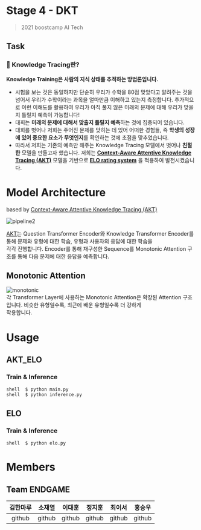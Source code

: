 
# Stage 4 - DKT  
> 2021 boostcamp AI Tech  
  
## Task  
### **📖 Knowledge Tracing란?**  
  
**Knowledge Training은 사람의 지식 상태를 추적하는 방법론입니다.**  
  
- 시험을 보는 것은 동일하지만 단순히 우리가 수학을 80점 맞았다고 알려주는 것을 넘어서 우리가 수학이라는 과목을 얼마만큼 이해하고 있는지 측정합니다. 추가적으로 이런 이해도를 활용하여 우리가 아직 풀지 않은 미래의 문제에 대해 우리가 맞을지 틀릴지 예측이 가능합니다!  
- 대회는 **미래의 문제에 대해서 맞출지 틀릴지 예측**하는 것에 집중되어 있습니다.  
- 대회를 벗어나 저희는 주어진 문제를 맞히는 데 있어 어떠한 경험들, 즉 **학생의 성장에 있어 중요한 요소가 무엇인지**를 확인하는 것에 초점을 맞추었습니다.  
- 따라서 저희는 기존의 예측만 해주는 Knowledge Tracing 모델에서 벗어나 **친절한** 모델을 만들고자 했습니다. 저희는 **[Context-Aware Attentive Knowledge Tracing (AKT)](https://arxiv.org/abs/2007.12324)** 모델을 기반으로 [**ELO rating system**](https://www.fi.muni.cz/~xpelanek/publications/CAE-elo.pdf) 을 적용하여 발전시켰습니다.  
  
  
# Model Architecture  
based by [Context-Aware Attentive Knowledge Tracing (AKT)](https://arxiv.org/abs/2007.12324)  
  
![pipeline2](https://user-images.githubusercontent.com/56197411/122345523-e8997000-cf82-11eb-968b-33c11b7b304d.PNG)  
  
[AKT](https://github.com/arghosh/AKT)는 Question Transformer Encoder와 Knowledge Transformer Encoder를 통해 문제와 유형에 대한 학습, 유형과 사용자의 응답에 대한 학습을  
각각 진행합니다. Encoder를 통해 재구성한 Sequence를 Monotonic Attention 구조를 통해 다음 문제에 대한 응답을 예측합니다.  
  
## Monotonic Attention  
![monotonic](https://user-images.githubusercontent.com/56197411/122346770-4aa6a500-cf84-11eb-95c5-56228be6759e.PNG)  
각 Transformer Layer에 사용하는 Monotonic Attention은 확장된 Attention 구조입니다. 비슷한 유형일수록, 최근에 배운 유형일수록 더 강하게  
작용합니다.  
  
  
# Usage  
  
## AKT_ELO  
  
### Train & Inference  
  
 ```shell  $ python main.py ```  
 ```shell  $ python inference.py ```  
## ELO  
### Train & Inference  
  
 ```shell  $ python elo.py ```  
 
# Members  
## Team ENDGAME
| 김한마루 | 소재열 | 이대훈 | 정지훈 | 최이서 | 홍승우 |  
| :-: | :-: | :-: | :-: | :-: | :-: |
|github|github|github|github|github|github|
